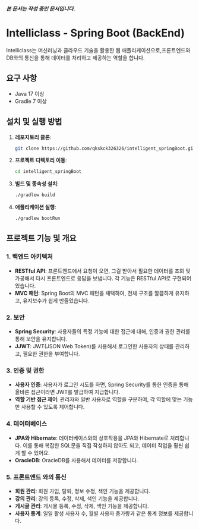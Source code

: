 
***본 문서는 작성 중인 문서입니다.***

# Intelliclass - Spring Boot (BackEnd)

Intelliclass는 머신러닝과 클라우드 기술을 활용한 웹 애플리케이션으로,프론트엔드와 DB와의 통신을 통해 데이터를 처리하고 제공하는 역할을 합니다.

## 요구 사항
- Java 17 이상
- Gradle 7 이상

## 설치 및 실행 방법
1. **레포지토리 클론**:
   ```bash
   git clone https://github.com/qkskck326326/intelligent_springBoot.git
   ```

2. **프로젝트 디렉토리 이동**:
   ```bash
   cd intelligent_springBoot
   ```

3. **빌드 및 종속성 설치**:
   ```bash
   ./gradlew build
   ```

4. **애플리케이션 실행**:
   ```bash
   ./gradlew bootRun
   ```

## 프로젝트 기능 및 개요

### 1. 백엔드 아키텍처
- **RESTful API**: 프론트엔드에서 요청이 오면, 그걸 받아서 필요한 데이터를 조회 및 가공해서 다시 프론트엔드로 응답을 보냅니다. 각 기능은 RESTful API로 구현되어 있습니다.
- **MVC 패턴**: Spring Boot의 MVC 패턴을 채택하여, 전체 구조를 깔끔하게 유지하고, 유지보수가 쉽게 만들었습니다.

### 2. 보안
- **Spring Security**: 사용자들의 특정 기능에 대한 접근에 대해, 인증과 권한 관리를 통해 보안을 유지합니다.
- **JJWT**: JWT(JSON Web Token)를 사용해서 로그인한 사용자의 상태를 관리하고, 필요한 권한을 부여합니다.

### 3. 인증 및 권한
- **사용자 인증**: 사용자가 로그인 시도를 하면, Spring Security를 통한 인증을 통해 올바른 접근이라면 JWT를 발급하여 지급합니다.
- **역할 기반 접근 제어**: 관리자와 일반 사용자로 역할을 구분하여, 각 역할에 맞는 기능만 사용할 수 있도록 제어합니다.

### 4. 데이터베이스
- **JPA와 Hibernate**: 데이터베이스와의 상호작용을 JPA와 Hibernate로 처리합니다. 이를 통해 복잡한 SQL문을 직접 작성하지 않아도 되고, 데이터 작업을 훨씬 쉽게 할 수 있어요.
- **OracleDB**: OracleDB를 사용해서 데이터를 저장합니다.

### 5. 프론트앤드 와의 통신
- **회원 관리**: 회원 가입, 탈퇴, 정보 수정, 색인 기능을 제공합니다.
- **강의 관리**: 강의 등록, 수정, 삭제, 색인 기능을 제공합니다.
- **게시글 관리**: 게시물 등록, 수정, 삭제, 색인 기능을 제공합니다.
- **사용자 통계**: 일일 활성 사용자 수, 월별 사용자 증가량과 같은 통계 정보를 제공합니다.


